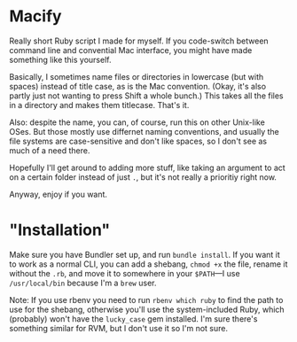 # Macify

Really short Ruby script I made for myself. If you code-switch between command line and convential Mac interface, you might have made something like this yourself.

Basically, I sometimes name files or directories in lowercase (but with spaces) instead of title case, as is the Mac convention. (Okay, it's also partly just not wanting to press Shift a whole bunch.) This takes all the files in a directory and makes them titlecase. That's it.

Also: despite the name, you can, of course, run this on other Unix-like OSes. But those mostly use differnet naming conventions, and usually the file systems are case-sensitive and don't like spaces, so I don't see as much of a need there.

Hopefully I'll get around to adding more stuff, like taking an argument to act on a certain folder instead of just `.`, but it's not really a prioritiy right now.

Anyway, enjoy if you want.

# "Installation"
Make sure you have Bundler set up, and run `bundle install`. If you want it to work as a normal CLI, you can add a shebang, `chmod +x` the file, rename it without the `.rb`, and move it to somewhere in your `$PATH`—I use `/usr/local/bin` because I'm a `brew` user.

Note: If you use rbenv you need to run `rbenv which ruby` to find the path to use for the shebang, otherwise you'll use the system-included Ruby, which (probably) won't have the `lucky_case` gem installed. I'm sure there's something similar for RVM, but I don't use it so I'm not sure.
